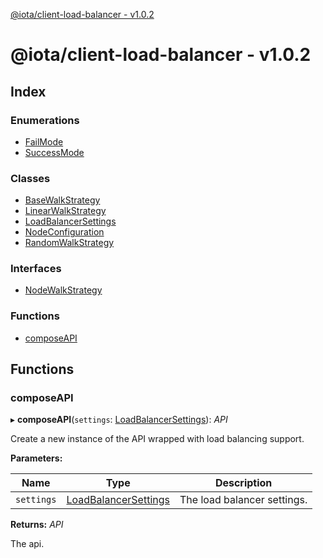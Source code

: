 [@iota/client-load-balancer - v1.0.2](README.md)

# @iota/client-load-balancer - v1.0.2

## Index

### Enumerations

* [FailMode](enums/failmode.md)
* [SuccessMode](enums/successmode.md)

### Classes

* [BaseWalkStrategy](classes/basewalkstrategy.md)
* [LinearWalkStrategy](classes/linearwalkstrategy.md)
* [LoadBalancerSettings](classes/loadbalancersettings.md)
* [NodeConfiguration](classes/nodeconfiguration.md)
* [RandomWalkStrategy](classes/randomwalkstrategy.md)

### Interfaces

* [NodeWalkStrategy](interfaces/nodewalkstrategy.md)

### Functions

* [composeAPI](README.md#composeapi)

## Functions

###  composeAPI

▸ **composeAPI**(`settings`: [LoadBalancerSettings](classes/loadbalancersettings.md)): *API*

Create a new instance of the API wrapped with load balancing support.

**Parameters:**

Name | Type | Description |
------ | ------ | ------ |
`settings` | [LoadBalancerSettings](classes/loadbalancersettings.md) | The load balancer settings. |

**Returns:** *API*

The api.
